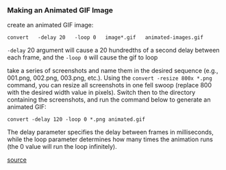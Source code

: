 ### Making an Animated GIF Image

create an animated GIF image:
```
convert   -delay 20   -loop 0   image*.gif   animated-images.gif
```
`-delay` 20 argument will cause a 20 hundredths of a second delay between each frame, and the `-loop 0` will cause the gif to loop 

take a series of screenshots and name them in the desired sequence (e.g., 001.png, 002.png, 003.png, etc.). Using the `convert -resize 800x *.png` command, you can resize all screenshots in one fell swoop (replace 800 with the desired width value in pixels). Switch then to the directory containing the screenshots, and run the command below to generate an animated GIF:

```
convert -delay 120 -loop 0 *.png animated.gif
```

The delay parameter specifies the delay between frames in milliseconds, while the loop parameter determines how many times the animation runs (the 0 value will run the loop infinitely).

[source](http://www.linux-magazine.com/Online/Blogs/Productivity-Sauce/Create-Animated-GIFs-with-ImageMagick)



